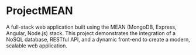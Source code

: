 # ProjectMEAN
A full-stack web application built using the MEAN (MongoDB, Express, Angular, Node.js) stack. This project demonstrates the integration of a NoSQL database, RESTful API, and a dynamic front-end to create a modern, scalable web application. 
